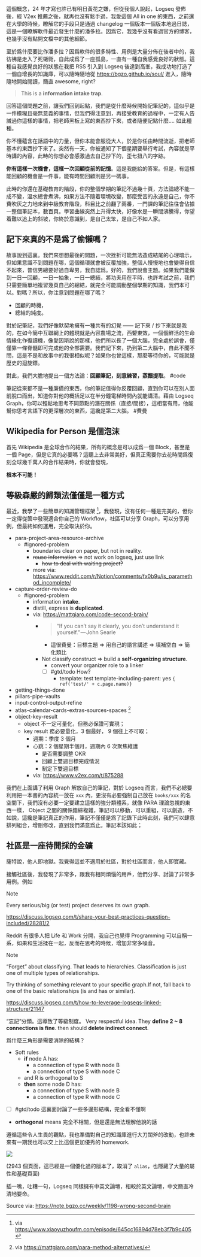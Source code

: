 
這個概念，24 年才寫也許已有明日黃花之嫌，但從我個人說起，Logseq 發佈後，經 V2ex 推薦之後，就再也沒有鬆手過，我愛這個 All in one 的東西，之前還在大學的時候，瞭解它的手段只是通過 changelog 一個版本一個版本地過日誌，這是一個瞭解軟件最近發生什麼的潘多拉。因爲它，我幾乎沒有看過官方的博客，也幾乎沒有點開文檔中的其他細節。

至於爲什麼要比作潘多拉？因爲軟件的很多特性、用例是大量分佈在後者中的，我彷彿是走入了死衚衕，自此成爲了一座孤島，一直有一種自我感覺良好的狀態。這種自我感覺良好的狀態在我把 RSS 引入到 Logseq 後達到高峯，我成功地打造了一個自增長的知識庫，可以隨時隨地從 https://bgzo.github.io/soul/ 進入，隨時隨地開始閱讀，簡直 awesome, right?

> This is a **information intake trap**.

回答這個問題之前，讓我們回到起點，我們是從什麼時候開始記筆記的，這似乎是一件模糊且毫無意義的事情，但我們得注意到，再接受教育的過程中，一定有人告誡過你這樣的事情，把老師黑板上寫的東西抄下來，或者隨便記點什麼.... 如此種種。

你不懂蘊含在話語中的力量，但你本能會服從大人，於是你任由時間流逝，把老師基本的東西抄下來了。突然有一天，你被通知了下個星期要舉行考試，內容就是平時講的內容，此時的你想必會感激過去自己抄下的，歪七扭八的字跡。

**你有這樣一次機會，這樣一次回顧從前的記憶**。這是我能給的答案。但是，有這樣能回顧的機會是一件事，能有時間回顧則是另一碼事。

此時的你還在基礎教育的階段，你的整個學期的筆記不過幾十頁，方法論總不能一成不變，溫水總會煮沸，如果方法不隨着環境改變，那麼受苦的永遠是自己，你不費吹灰之力地來到中級教育階段，科目比之前翻了兩番，一門課的筆記往往會佔據一整個筆記本，數百頁。學習曲線突然上升得太快，好像水是一瞬間沸騰得，你望着難以追上的斜坡，你終於意識到，是自己太笨，是自己不如人家。

## 記下來真的不是爲了偷懶嗎？

故事說到這裏。我們來想想最後的問題，一次挫折可能無法造成結尾的心理暗示，但如果意識不到問題在哪，這個循環就會被反覆加強，整個人慢慢地也會變得自信不起來，普信男總要好過自卑男，我自認爲。好的，我們說會主題。如果我們能做到一日一回顧，一日一抽象，一日一總結，將功夫用在平時，也許考試之前，我們只需要簡單地複習幾頁自己的總結，就完全可能調動整個學期的知識，我們本可以。對嗎？所以，你注意到問題在哪了嗎？

- 回顧的時機，
- 總結的純度。

對於記筆記，我們好像默契地擁有一種共有的幻覺 —— 記下來 / 抄下來就是我的，在如今簡中互聯網上的體現就是內容農場之流，西顰東效，一個個鮮活的生命情緣化作復讀機，像愛因斯說的那樣，他們所以長了一個大腦，完全處於誤會，僅僅靠一條脊髓即可完成他的全部需要。我們記下來，扔到第二大腦中，自此不聞不問，這是不是和故事中的我很相似呢？如果你也曾這樣，那麼等待你的，可能就是歷史的迴旋鏢。

對此，我們大膽地提出一個方法論：**回顧筆記，刻意練習，蒸餾提取**。 #code

筆記從來都不是一種廉價的東西，你的筆記值得你反覆回顧，直到你可以在別人面前脫口而出，知道你對他的概括足以在半分鐘電梯時間內就能講清。藉由 Logseq Graph，你可以輕鬆地思考不同節點的潛在關係（直接/間接），這相當有用，他能幫你思考言語下的更深層次的東西，這纔是第二大腦。 #費曼

## Wikipedia for Person 是個泡沫

首先 Wikipedia 是全球合作的結果，所有的概念是可以成爲一個 Block，甚至是一個 Page，但是它真的必要嗎？這聽上去非常美好，但真正需要你去花時間爲復刻全球幾千萬人的合作結果時，你就會發現，

**根本不可能！**

## 等級森嚴的歸類法僅僅是一種方式

最近，我學了一些簡單的知識管理框架 [^podcast]，我發現，沒有任何一種是完美的，但你一定得從箇中發現適合你自己的 Workflow，社區可以分享 Graph，可以分享用例，但最終如何運用，完全取決於你。

- para-project-area-resource-archive
  - #ignored-problem
    - boundaries clear on paper, but not in reality.
    - ~~reuse information~~ => not work on logseq, just use link
      - ~~how to deal with waiting project?~~
    - more via: https://www.reddit.com/r/Notion/comments/fx0b9u/is_paramethod_incomplete/
- capture-order-review-do
  - #ignored-problem
    - information **intake**.
    - distill, express is **duplicated**.
    - via: https://mattgiaro.com/code-second-brain/
      - > “If you can’t say it clearly, you don’t understand it yourself.” — John Searle
        - 這很費曼：目標主題 => 用自己的語言講述 => 填補空白 => 簡化類比
      - Not classify construct => build a **self-organizing structure**.
        - convert your organizer role to a linker
        - [ ] #gtd/todo How?
          - template: test
            template-including-parent: yes
            ``{ ref('test/' + c.page.name)}``
- getting-things-done
- pillars-pipe-vaults
- input-control-output-refine
- atlas-calendar-cards-extras-sources-spaces [^more-methodology]
- object-key-result
  - object 不一定可量化，但務必保證可實現；
  - key result 務必要量化，3 個最好， 9 個往上不可取；
    - 週期：季度 3 個月
    - 心跳：2 個星期半個月，週期內 6 次聚焦維護
      - 是否需要調整 OKR
      - 回顧上雙週目標完成情況
      - 制定下雙週目標
    - via: https://www.v2ex.com/t/875288

我們在上面講了利用 Graph 解放自己的筆記，對於 Logseq 而言，我們不必總要利用把一本書的內容統一放在 `xxx` 內，更沒有必要強制自己放在 `books/xxx` 的名空間下，我們沒有必要一定要建立這樣的強分類體系，就像 PARA 理論忽視的東西一樣， Object 之間的關係錯綜複雜，筆記可以移動，可以重組，可以創造，不如說，這纔是筆記真正的作用，筆記不僅僅是爲了記錄下此時此刻，我們可以肆意排列組合，增刪修改，直到我們滿意爲止。筆記本該如此；

## 社區是一座待開採的金礦

薩特說，他人即地獄。我覺得這並不適用於社區，對於社區而言，他人即寶藏。

接觸社區後，我發現了非常多，跟我有相同煩惱的用戶，他們分享、討論了非常多用例。例如

> [!note]
>
> Every serious/big (or test) project deserves its own graph.
>
> https://discuss.logseq.com/t/share-your-best-practices-question-included/28281/2

Reddit 有很多人把 Life 和 Work 分開，我自己也覺得 Programming 可以自稱一系，如果和生活揉在一起，反而在思考的時候，增加非常多噪音。

> [!note]
>
> “Forget” about classifying. That leads to hierarchies. Classification is just one of multiple types of relationships.
>
> Try thinking of something relevant to your specific graph.If not, fall back to one of the basic relationships (is and has or similar).
>
> https://discuss.logseq.com/t/how-to-leverage-logseqs-linked-structure/21147

“忘記”分類。這導致了等級制度。 Very respectful idea. They **define 2 \~ 8 connections is fine**. then should **delete indirect connect**.

爲什麼三角形是需要消除的結構？

- Soft rules
    - **if** node A has:
      - a connection of type R with node B
      - a connection of type S with node C
    - and R is orthogonal to S
    - **then** some node D has:
      - a connection of type S with node B
      - a connection of type R with node C
- [ ] #gtd/todo 這裏面討論了一些多邊形結構，完全看不懂啊

- **orthogonal** means 完全不相關，但是還是無法理解他說的話

遵循這些令人生畏的觀點，我也準備對自己的知識庫進行大刀闊斧的改動，也許未來有一期我也可以交上比這個更加優秀的 homework.

![](https://raw.githack.com/bGZo/assets/dev/2024/Screenshot%202024-07-26%20210740-or8.png)

(2943 個頁面，這已經是一個優化過的版本了，取消了 `alias`，也隱藏了大量的屬性和基礎頁面)

插一嘴，吐糟一句，Logseq 同樣擁有中英文論壇，相較於英文論壇，中文簡直冷清地要命。

[^podcast]: via https://www.xiaoyuzhoufm.com/episode/645cc16894d78eb3f7b9c405
[^more-methodology]: via https://mattgiaro.com/para-method-alternatives/

Source via: https://note.bgzo.cc/weekly/1198-wrong-second-brain